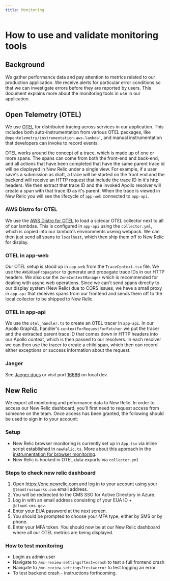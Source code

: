 ```yaml
---
title: Monitoring
---
```


# How to use and validate monitoring tools

## Background

We gather performance data and pay attention to metrics related to our production application. We receive alerts for particular error conditions so that we can investigate errors before they are reported by users. This document explains more about the monitoring tools in use in our application.

## Open Telemetry (OTEL)

We use [OTEL](https://opentelemetry.io/) for distributed tracing across services in our application. This includes both auto-instrumentation from various OTEL packages, like `@opentelemetry/instrumentation-aws-lambda'`, and manual instrumentation that developers can invoke to record events.

OTEL works around the concept of a trace, which is made up of one or more spans. The spans can come from both the front-end and back-end, and all actions that have been completed that have the same parent trace id will be displayed in New Relic under a single view. For example, if a user save's a submission as draft, a trace will be started on the front end and the backend will receive an HTTP request that include the trace ID in it's http headers. We then extract that trace ID and the invoked Apollo resolver will create a span with that trace ID as it's parent. When the trace is viewed in New Relic you will see the lifecycle of `app-web` connected to `app-api`.

### AWS Distro for OTEL

We use the [AWS Distro for OTEL](https://aws-otel.github.io/docs/introduction) to load a sidecar OTEL collector next to all of our lambdas. This is configured in `app-api` using the `collector.yml`, which is copied into our lambda's environments useing webpack. We can then just send all spans to `localhost`, which then ship them off to New Relic for display.

### OTEL in app-web

Our OTEL setup is stood up in `app-web` from the `TraceContext.tsx` file. We use the `AWSXRayPropagator` to generate and propagate trace IDs in our HTTP headers. We also use the `ZoneContextManager` which is recommended for dealing with async web operations. Since we can't send spans directly to our display system (New Relic) due to CORS issues, we have a small proxy in `app-api` that receives spans from our frontend and sends them off to the local collector to be shipped to New Relic.

### OTEL in app-api

We use the `otel_handler.ts` to create an OTEL tracer in `app-api`. In our Apollo GraphQL handler's `contextForRequestForFetcher` we put the tracer and the extracted parent trace ID that comes down in HTTP headers into our Apollo context, which is then passed to our resolvers. In each resolver we can then use the tracer to create a child span, which then can record either exceptions or success information about the request.

### Jaeger

See [Jaeger docs](https://www.jaegertracing.io/docs/1.35/getting-started/) or visit port [16686](http://localhost:16686) on local dev.

## New Relic

We export all monitoring and peformance data to New Relic. In order to access our New Relic dashboard, you'll first need to request access from someone on the team. Once access has been granted, the following should be used to sign in to your account:

### Setup

-   New Relic browser monitoring is currently set up in `App.tsx` via inline script established in `newRelic.ts`. More about this approach in the [instrumentation for browser monitoring](https://docs.newrelic.com/docs/browser/new-relic-browser/page-load-timing-resources/instrumentation-browser-monitoring/).
-   New Relic is hooked in OTEL data exports via `collector.yml`

### Steps to check new relic dashboard

1. Open https://one.newrelic.com and log in to your account using your `@teamtrussworks.com` email address.
2. You will be redirected to the CMS SSO for Active Directory in Azure.
3. Log in with an email address consisting of your EUA ID + `@cloud.cms.gov`.
4. Enter your EUA password at the next screen.
5. You should be prompted to choose your MFA type, either by SMS or by phone.
6. Enter your MFA token. You should now be at our New Relic dashboard where all our OTEL metrics are being displayed.

### How to test monitoring

-   Login as admin user
-   Navigate to `/mc-review-settings?test=crash` to test a full frontend crash
-   Navigate to `/mc-review-settings?test=error` to test logging an error
-   To test backend crash - instructions forthcoming.
